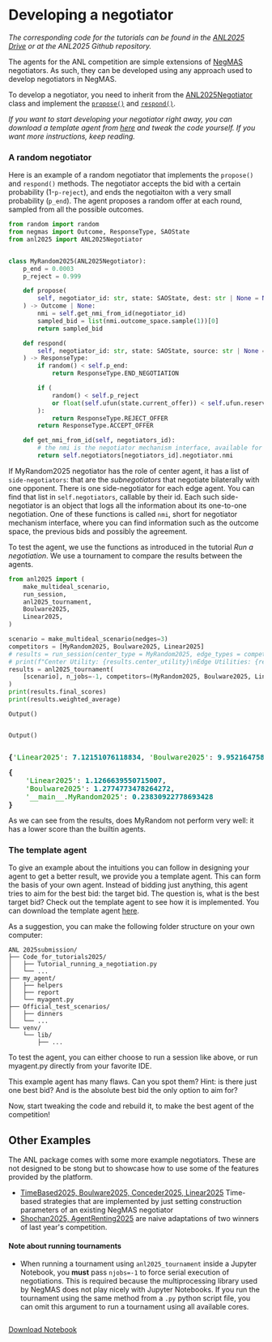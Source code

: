 # Developing a negotiator
*The corresponding code for the tutorials can be found in the [ANL2025 Drive](https://drive.google.com/drive/folders/1xc5qt7XlZQQv6q1NVnu2vP6Ou-YOQUms?usp=drive_link) or at the ANL2025 Github repository.*


The agents for the ANL competition are simple extensions of [NegMAS](https://autoneg.github.io/negmas) negotiators. As such, they can be developed using any approach used to develop negotiators in NegMAS.

To develop a negotiator, you need to inherit from the [ANL2025Negotiator](https://autoneg.github.io/anl2025/reference/#anl2025.negotiator.ANL2025Negotiator) class and implement the [`propose()`](https://autoneg.github.io/anl2025/reference/#anl2025.negotiator.ANL2025Negotiator.propose) and [`respond()`](https://autoneg.github.io/anl2025/reference/#anl2025.negotiator.ANL2025Negotiator.respond).


*If you want to start developing your negotiator right away, you can download a template agent from [here](https://drive.google.com/drive/folders/1xc5qt7XlZQQv6q1NVnu2vP6Ou-YOQUms?usp=drive_link) and tweak the code yourself. If you want more instructions, keep reading.*


### A random negotiator
Here is an example of a random negotiator that implements the `propose()` and `respond()` methods. The negotiator accepts the bid with a certain probability (1-`p-reject`), and ends the negotiaiton with a very small probability (`p_end`). The agent proposes a random offer at each round, sampled from all the possible outcomes.




```python
from random import random
from negmas import Outcome, ResponseType, SAOState
from anl2025 import ANL2025Negotiator


class MyRandom2025(ANL2025Negotiator):
    p_end = 0.0003
    p_reject = 0.999

    def propose(
        self, negotiator_id: str, state: SAOState, dest: str | None = None
    ) -> Outcome | None:
        nmi = self.get_nmi_from_id(negotiator_id)
        sampled_bid = list(nmi.outcome_space.sample(1))[0]
        return sampled_bid

    def respond(
        self, negotiator_id: str, state: SAOState, source: str | None = None
    ) -> ResponseType:
        if random() < self.p_end:
            return ResponseType.END_NEGOTIATION

        if (
            random() < self.p_reject
            or float(self.ufun(state.current_offer)) < self.ufun.reserved_value  # type: ignore
        ):
            return ResponseType.REJECT_OFFER
        return ResponseType.ACCEPT_OFFER

    def get_nmi_from_id(self, negotiators_id):
        # the nmi is the negotiator mechanism interface, available for each subnegotiation. Here you can find any information about the ongoing or ended negotiation, like the agreement or the previous bids.
        return self.negotiators[negotiators_id].negotiator.nmi
```

If MyRandom2025 negotiator has the role of center agent, it has a list of `side-negotiators`: that are the *subnegotiators* that negotiate bilaterally with one opponent. There is one side-negotiator for each edge agent. You can find that list in `self.negotiators`, callable by their id. Each such side-negotiator is an object that logs all the information about its one-to-one negotiation. One of these functions is called `nmi`, short for negotiator mechanism interface, where you can find information such as the outcome space, the previous bids and possibly the agreement.

To test the agent, we use the functions as introduced in the tutorial *Run a negotiation*. We use a tournament to compare the results between the agents.


```python
from anl2025 import (
    make_multideal_scenario,
    run_session,
    anl2025_tournament,
    Boulware2025,
    Linear2025,
)

scenario = make_multideal_scenario(nedges=3)
competitors = [MyRandom2025, Boulware2025, Linear2025]
# results = run_session(center_type = MyRandom2025, edge_types = competitors, scenario = scenario)
# print(f"Center Utility: {results.center_utility}\nEdge Utilities: {results.edge_utilities}")
results = anl2025_tournament(
    [scenario], n_jobs=-1, competitors=(MyRandom2025, Boulware2025, Linear2025)
)
print(results.final_scores)
print(results.weighted_average)
```


    Output()



<pre style="white-space:pre;overflow-x:auto;line-height:normal;font-family:Menlo,'DejaVu Sans Mono',consolas,'Courier New',monospace"></pre>




    Output()



<pre style="white-space:pre;overflow-x:auto;line-height:normal;font-family:Menlo,'DejaVu Sans Mono',consolas,'Courier New',monospace"></pre>




<pre style="white-space:pre;overflow-x:auto;line-height:normal;font-family:Menlo,'DejaVu Sans Mono',consolas,'Courier New',monospace"><span style="font-weight: bold">{</span><span style="color: #008000; text-decoration-color: #008000">'Linear2025'</span>: <span style="color: #008080; text-decoration-color: #008080; font-weight: bold">7.12151076118834</span>, <span style="color: #008000; text-decoration-color: #008000">'Boulware2025'</span>: <span style="color: #008080; text-decoration-color: #008080; font-weight: bold">9.952164758275384</span>, <span style="color: #008000; text-decoration-color: #008000">'__main__.MyRandom2025'</span>: <span style="color: #008080; text-decoration-color: #008080; font-weight: bold">1.9656240952661561</span><span style="font-weight: bold">}</span>
</pre>




<pre style="white-space:pre;overflow-x:auto;line-height:normal;font-family:Menlo,'DejaVu Sans Mono',consolas,'Courier New',monospace"><span style="font-weight: bold">{</span>
    <span style="color: #008000; text-decoration-color: #008000">'Linear2025'</span>: <span style="color: #008080; text-decoration-color: #008080; font-weight: bold">1.1266639550715007</span>,
    <span style="color: #008000; text-decoration-color: #008000">'Boulware2025'</span>: <span style="color: #008080; text-decoration-color: #008080; font-weight: bold">1.2774773478264272</span>,
    <span style="color: #008000; text-decoration-color: #008000">'__main__.MyRandom2025'</span>: <span style="color: #008080; text-decoration-color: #008080; font-weight: bold">0.23830922778693428</span>
<span style="font-weight: bold">}</span>
</pre>



As we can see from the results, does MyRandom not perform very well: it has a lower score than the builtin agents.

### The template agent
To give an example about the intuitions you can follow in designing your agent to get a better result, we provide you a template agent. This can form the basis of your own agent. Instead of bidding just anything, this agent tries to aim for the best bid: the target bid. The question is, what is the best target bid? Check out the template agent to see how it is implemented. You can download the template agent [here](https://drive.google.com/drive/folders/1xc5qt7XlZQQv6q1NVnu2vP6Ou-YOQUms?usp=drive_link).

As a suggestion, you can make the following folder structure on your own computer:

```
ANL 2025submission/
├── Code_for_tutorials2025/
│   ├── Tutorial_running_a_negotiation.py
│   └── ...
├── my_agent/
│   ├── helpers
│   ├── report
│   └── myagent.py
├── Official_test_scenarios/
│   ├── dinners
│   └── ...
└── venv/
    └── lib/
        ├── ...
```

To test the agent, you can either choose to run a session like above, or run myagent.py directly from your favorite IDE.

This example agent has many flaws. Can you spot them? Hint: is there just one best bid? And is the absolute best bid the only option to aim for?

Now, start tweaking the code and rebuild it, to make the best agent of the competition!


## Other Examples

The ANL package comes with some more example negotiators. These are not designed to be stong but to showcase how to use some of the features provided by the platform.


- [TimeBased2025, Boulware2025, Conceder2025, Linear2025](https://github.com/autoneg/anl2025/blob/main/src/anl2025/negotiator.py) Time-based strategies that are implemented by just setting construction parameters of an existing NegMAS negotiator
- [Shochan2025, AgentRenting2025](https://github.com/autoneg/anl2025/blob/main/src/anl2025/negotiator.py) are naive adaptations of two winners of last year's competition.

#### Note about running tournaments

- When running a tournament using `anl2025_tournament` inside a Jupyter Notebook, you **must** pass `njobs=-1` to force serial execution of negotiations. This is required because the multiprocessing library used by NegMAS does not play nicely with Jupyter Notebooks. If you run the tournament using the same method from a `.py` python script file, you can omit this argument to run a tournament using all available cores.



```python
```
[Download Notebook](/anl2025/tutorials/notebooks/tutorial_develop.ipynb)
